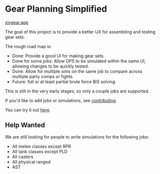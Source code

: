 # Gear Planning Simplified

[xivgear.app](https://xivgear.app)

The goal of this project is to provide a better UX for assembling and testing gear sets.

The rough road map is:
- Done: Provide a good UI for making gear sets.
- Done for some jobs: Allow DPS to be simulated within the same UI, allowing changes to be quickly tested.
- Done: Allow for multiple sims on the same job to compare across multiple party comps or fights.
- Future: full or at least partial brute force BiS solving.

This is still in the very early stages, so only a couple jobs are supported.

If you'd like to add jobs or simulations, see [contributing](CONTRIBUTING.md).

You can try it out [here](https://xivgear.app).

## Help Wanted

We are still looking for people to write simulations for the following jobs:
- All melee classes except RPR
- All tank classes except PLD
- All casters
- All physical ranged
- AST